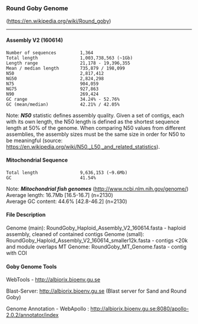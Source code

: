 ### Round Goby Genome 

(https://en.wikipedia.org/wiki/Round_goby)
___

#### Assembly V2 (160614)

```
Number of sequences         1,364        
Total length                1,003,738,563 (~1Gb)
Length range                21,178 - 19,396,355
Mean / median length        735,879 / 198,099
N50                         2,817,412
NG50                        2,824,298
N75                         904,059
NG75                        927,863
N90                         269,424
GC range                    34.24% - 52.76%
GC (mean/median)            42.21% / 42.05%      
```
Note:
***N50*** statistic defines assembly quality. Given a set of contigs, each with its own length, the N50 length is defined as the shortest sequence length at 50% of the genome. When comparing N50 values from different assemblies, the assembly sizes must be the same size in order for N50 to be meaningful (source: https://en.wikipedia.org/wiki/N50,_L50,_and_related_statistics).


#### Mitochondrial Sequence
```
Total length                9,636,153 (~9.6Mb)
GC                          41.54%
```
Note:
***Mitochondrial fish genomes*** (http://www.ncbi.nlm.nih.gov/genome/)<br>
Average length: 16.7Mb [16.5-16.7] (n=2130)<br>
Average GC content: 44.6% [42.8-46.2] (n=2130)

#### File Description

Genome (main): RoundGoby_Haploid_Assembly_V2_160614.fasta - haploid assembly, cleaned of contained contigs
Genome (small): RoundGoby_Haploid_Assembly_V2_160614_smaller12k.fasta - contigs <20k and module overlaps
MT Genome: RoundGoby_MT_Genome.fasta - contig with COI 

#### Goby Genome Tools

WebTools - http://albiorix.bioenv.gu.se

Blast-Server: http://albiorix.bioenv.gu.se (Blast server for Sand and Round Goby)

Genome Annotation - WebApollo : http://albiorix.bioenv.gu.se:8080/apollo-2.0.2/annotator/index
